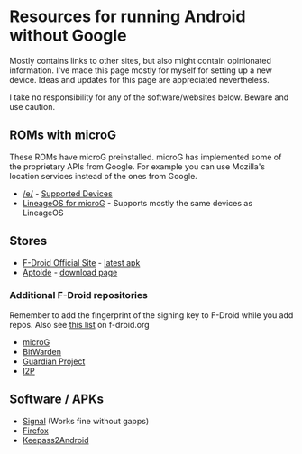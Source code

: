 # Resources for running Android without Google
Mostly contains links to other sites, but also might contain opinionated information. I've made this page mostly for myself for setting up a new device. Ideas and updates for this page are appreciated nevertheless.

I take no responsibility for any of the software/websites below. Beware and use caution.

## ROMs with microG
These ROMs have microG preinstalled. microG has implemented some of the proprietary APIs from Google. For example you can use Mozilla's location services instead of the ones from Google.
- [/e/](https://e.foundation/) - [Supported Devices](https://doc.e.foundation/devices/)
- [LineageOS for microG](https://lineage.microg.org/) - Supports mostly the same devices as LineageOS

## Stores
- [F-Droid Official Site](https://f-droid.org/) - [latest apk](https://f-droid.org/FDroid.apk)
- [Aptoide](https://www.aptoide.com) - [download page](https://en.aptoide.com/download)

### Additional F-Droid repositories
Remember to add the fingerprint of the signing key to F-Droid while you add repos. Also see [this list](https://f-droid.org/wiki/page/Known_Repositories) on f-droid.org
- [microG](https://microg.org/download.html)
- [BitWarden](https://mobileapp.bitwarden.com/fdroid/)
- [Guardian Project](https://guardianproject.info/fdroid/)
- [I2P](https://f-droid.i2p.io/)

## Software / APKs
- [Signal](https://signal.org/android/apk/) (Works fine without gapps)
- [Firefox](https://www.mozilla.org/en-US/firefox/all/#product-android-release)
- [Keepass2Android](https://github.com/PhilippC/keepass2android/releases)
